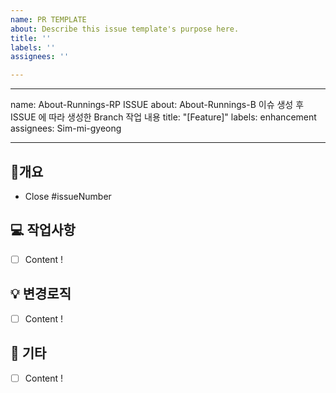 ```yaml
---
name: PR TEMPLATE
about: Describe this issue template's purpose here.
title: ''
labels: ''
assignees: ''

---
```


---
name: About-Runnings-RP ISSUE
about: About-Runnings-B 이슈 생성 후 ISSUE 에 따라 생성한 Branch 작업 내용
title: "[Feature]"
labels: enhancement
assignees: Sim-mi-gyeong

---

## 📄개요
- Close #issueNumber

## 💻 작업사항
- [ ] Content !

## 💡 변경로직
- [ ] Content !

## 🧩 기타
- [ ] Content !

